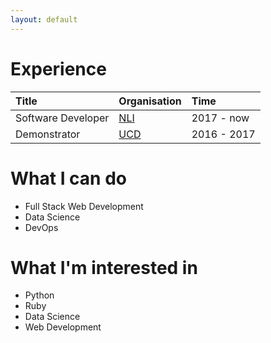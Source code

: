 ```yaml
---
layout: default
---
```



# Experience

| Title              | Organisation                  | Time        |
|:-------------------|:------------------------------|:------------|
| Software Developer | [NLI](https://www.nli.ie)     | 2017 - now  |
| Demonstrator       | [UCD](https://www.cs.ucd.ie/) | 2016 - 2017 |


# What I can do

* Full Stack Web Development
* Data Science
* DevOps


# What I'm interested in

* Python
* Ruby
* Data Science
* Web Development
